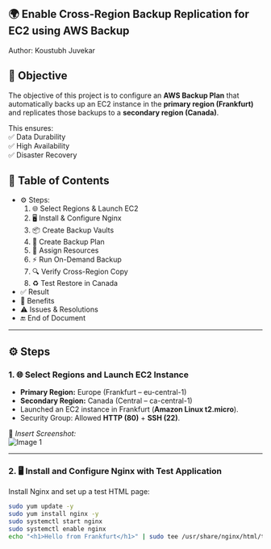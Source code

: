 ## 🌍 Enable Cross-Region Backup Replication for EC2 using AWS Backup

Author: Koustubh Juvekar
## 🎯 Objective  
The objective of this project is to configure an **AWS Backup Plan** that automatically backs up an EC2 instance in the **primary region (Frankfurt)** and replicates those backups to a **secondary region (Canada)**.  

This ensures:  
✅ Data Durability  
✅ High Availability  
✅ Disaster Recovery  


## 📑 Table of Contents
- ⚙️ Steps:
  1. 🌐 Select Regions & Launch EC2  
  2. 🖥️ Install & Configure Nginx
  3. 📦 Create Backup Vaults  
  4. 📝 Create Backup Plan 
  5. 🔗 Assign Resources
  6. ⚡ Run On-Demand Backup
  7. 🔍 Verify Cross-Region Copy
  8. ♻️ Test Restore in Canada
- ✅ Result 
- 🌟 Benefits 
- ⚠️ Issues & Resolutions
- 🔚 End of Document

---

## ⚙️ Steps  

### 1. 🌐 Select Regions and Launch EC2 Instance
- **Primary Region:** Europe (Frankfurt – eu-central-1)  
- **Secondary Region:** Canada (Central – ca-central-1)  
- Launched an EC2 instance in Frankfurt (**Amazon Linux t2.micro**).  
- Security Group: Allowed **HTTP (80)** + **SSH (22)**.  

📸 *Insert Screenshot:*  
![Image 1](path/to/image1.png)  

---

### 2. 🖥️ Install and Configure Nginx with Test Application
Install Nginx and set up a test HTML page:  
```bash
sudo yum update -y
sudo yum install nginx -y
sudo systemctl start nginx
sudo systemctl enable nginx
echo "<h1>Hello from Frankfurt</h1>" | sudo tee /usr/share/nginx/html/test.html

